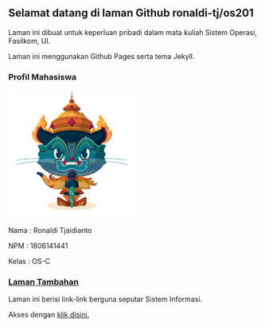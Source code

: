 ## Selamat datang di laman Github ronaldi-tj/os201

Laman ini dibuat untuk keperluan pribadi dalam mata kuliah Sistem Operasi, Fasilkom, UI. 

Laman ini menggunakan Github Pages serta tema Jekyll.


### Profil Mahasiswa

<img src="https://github.com/ronaldi-tj/os201/blob/master/images/yaktocat.png?raw=true" width="256">

Nama  : Ronaldi Tjaidianto

NPM   : 1806141441

Kelas : OS-C


### [Laman Tambahan](URLs/)

Laman ini berisi link-link berguna seputar Sistem Informasi.

Akses dengan [klik disini.](URLs/)
